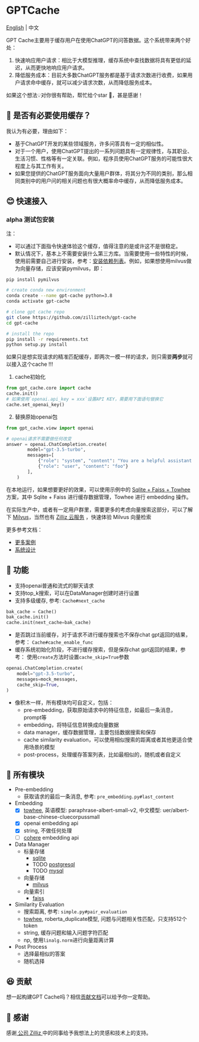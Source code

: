 # GPTCache

[English](README-CN.md) | 中文

GPT Cache主要用于缓存用户在使用ChatGPT的问答数据。这个系统带来两个好处：

1. 快速响应用户请求：相比于大模型推理，缓存系统中查找数据将具有更低的延迟，从而更快地响应用户请求。
2. 降低服务成本：目前大多数ChatGPT服务都是基于请求次数进行收费，如果用户请求命中缓存，就可以减少请求次数，从而降低服务成本。

如果这个想法💡对你很有帮助，帮忙给个star 🌟，甚是感谢！

## 🤔 是否有必要使用缓存？

我认为有必要，理由如下：

- 基于ChatGPT开发的某些领域服务，许多问答具有一定的相似性。
- 对于一个用户，使用ChatGPT提出的一系列问题具有一定规律性，与其职业、生活习惯、性格等有一定关联。例如，程序员使用ChatGPT服务的可能性很大程度上与其工作有关。
- 如果您提供的ChatGPT服务面向大量用户群体，将其分为不同的类别，那么相同类别中的用户问的相关问题也有很大概率命中缓存，从而降低服务成本。

## 😊 快速接入

### alpha 测试包安装

注：
- 可以通过下面指令快速体验这个缓存，值得注意的是或许这不是很稳定。
- 默认情况下，基本上不需要安装什么第三方库。当需要使用一些特性的时候，使用前需要自己进行安装，参考：[安装依赖列表](doc/installation.md)。例如，如果想使用milvus做为向量存储，应该安装pymilvus，即：
```
pip install pymilvus
```

```bash
# create conda new environment
conda create --name gpt-cache python=3.8
conda activate gpt-cache

# clone gpt cache repo
git clone https://github.com/zilliztech/gpt-cache
cd gpt-cache

# install the repo
pip install -r requirements.txt
python setup.py install
```

如果只是想实现请求的精准匹配缓存，即两次一模一样的请求，则只需要**两步**就可以接入这个cache !!!

1. cache初始化
```python
from gpt_cache.core import cache
cache.init()
# 如果使用`openai.api_key = xxx`设置API KEY，需要用下面语句替换它
cache.set_openai_key()
```
2. 替换原始openai包
```python
from gpt_cache.view import openai

# openai请求不需要做任何改变
answer = openai.ChatCompletion.create(
        model="gpt-3.5-turbo",
        messages=[
            {"role": "system", "content": "You are a helpful assistant."},
            {"role": "user", "content": "foo"}
        ],
    )
```

在本地运行，如果想要更好的效果，可以使用示例中的 [Sqlite + Faiss + Towhee](example/sf_towhee/sf_manager.py) 方案，其中 Sqlite + Faiss 进行缓存数据管理，Towhee 进行 embedding 操作。

在实际生产中，或者有一定用户群里，需要更多的考虑向量搜索这部分，可以了解下 [Milvus](https://github.com/milvus-io/milvus)，当然也有 [Zilliz 云服务](https://cloud.zilliz.com/) ，快速体验 Milvus 向量检索

更多参考文档：

- [更多案例](example/example.md)
- [系统设计](doc/system-cn.md)

## 🥳 功能

- 支持openai普通和流式的聊天请求
- 支持top_k搜索，可以在DataManager创建时进行设置
- 支持多级缓存, 参考: `Cache#next_cache`

```python
bak_cache = Cache()
bak_cache.init()
cache.init(next_cache=bak_cache)
```

- 是否跳过当前缓存，对于请求不进行缓存搜索也不保存chat gpt返回的结果，参考： `Cache#cache_enable_func`
- 缓存系统初始化阶段，不进行缓存搜索，但是保存chat gpt返回的结果，参考： 使用`create`方法时设置`cache_skip=True`参数

```python
openai.ChatCompletion.create(
    model="gpt-3.5-turbo",
    messages=mock_messages,
    cache_skip=True,
)
```

- 像积木一样，所有模块均可自定义，包括：
  - pre-embedding，获取原始请求中的特征信息，如最后一条消息，prompt等
  - embedding，将特征信息转换成向量数据
  - data manager，缓存数据管理，主要包括数据搜索和保存
  - cache similarity evaluation，可以使用相似搜索的距离或者其他更适合使用场景的模型
  - post-process，处理缓存答案列表，比如最相似的，随机或者自定义

## 🤗 所有模块

- Pre-embedding
  - 获取请求的最后一条消息, 参考: `pre_embedding.py#last_content`
- Embedding
  - [x] [towhee](https://towhee.io/), 英语模型: paraphrase-albert-small-v2, 中文模型: uer/albert-base-chinese-cluecorpussmall
  - [x] openai embedding api
  - [x] string, 不做任何处理
  - [ ] [cohere](https://docs.cohere.ai/reference/embed) embedding api  
- Data Manager
  - 标量存储
    - [sqlite](https://sqlite.org/docs.html)
    - TODO [postgresql](https://www.postgresql.org/)
    - TODO [mysql](https://www.mysql.com/)
  - 向量存储
    - [milvus](https://milvus.io/)
  - 向量索引
    - [faiss](https://faiss.ai/)
- Similarity Evaluation
  - 搜索距离, 参考: `simple.py#pair_evaluation`
  - [towhee](https://towhee.io/), roberta_duplicate模型, 问题与问题相关性匹配，只支持512个token
  - string, 缓存问题和输入问题字符匹配
  - np, 使用`linalg.norm`进行向量距离计算
- Post Process
  - 选择最相似的答案
  - 随机选择

## 😆 贡献
想一起构建GPT Cache吗？相信[贡献文档](doc/contributing.md)可以给予你一定帮助。

## 🙏 感谢

感谢[ 公司 Zilliz ](https://zilliz.com/)中的同事给予我想法上的灵感和技术上的支持。
